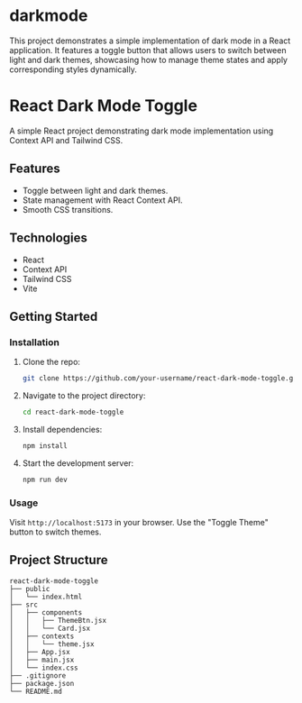 # darkmode
This project demonstrates a simple implementation of dark mode in a React application. It features a toggle button that allows users to switch between light and dark themes, showcasing how to manage theme states and apply corresponding styles dynamically.

# React Dark Mode Toggle

A simple React project demonstrating dark mode implementation using Context API and Tailwind CSS.

## Features

- Toggle between light and dark themes.
- State management with React Context API.
- Smooth CSS transitions.

## Technologies

- React
- Context API
- Tailwind CSS
- Vite

## Getting Started

### Installation

1. Clone the repo:
    ```sh
    git clone https://github.com/your-username/react-dark-mode-toggle.git
    ```

2. Navigate to the project directory:
    ```sh
    cd react-dark-mode-toggle
    ```

3. Install dependencies:
    ```sh
    npm install
    ```

4. Start the development server:
    ```sh
    npm run dev
    ```

### Usage

Visit `http://localhost:5173` in your browser. Use the "Toggle Theme" button to switch themes.

## Project Structure

```plaintext
react-dark-mode-toggle
├── public
│   └── index.html
├── src
│   ├── components
│   │   ├── ThemeBtn.jsx
│   │   └── Card.jsx
│   ├── contexts
│   │   └── theme.jsx
│   ├── App.jsx
│   ├── main.jsx
│   └── index.css
├── .gitignore
├── package.json
└── README.md
